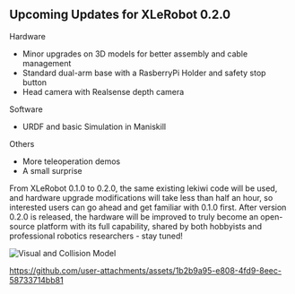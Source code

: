 ## Upcoming Updates for XLeRobot 0.2.0

Hardware
- Minor upgrades on 3D models for better assembly and cable management
- Standard dual-arm base with a RasberryPi Holder and safety stop button
- Head camera with Realsense depth camera

Software
- URDF and basic Simulation in Maniskill

Others
- More teleoperation demos
- A small surprise

From XLeRobot 0.1.0 to 0.2.0, the same existing lekiwi code will be used, and hardware upgrade modifications will take less than half an hour, so interested users can go ahead and get familiar with 0.1.0 first. After version 0.2.0 is released, the hardware will be improved to truly become an open-source platform with its full capability, shared by both hobbyists and professional robotics researchers - stay tuned!

![Visual and Collision Model](https://github.com/user-attachments/assets/6abf3c4c-16e9-4c25-b198-e7cd65e7f95a)

https://github.com/user-attachments/assets/1b2b9a95-e808-4fd9-8eec-58733714bb81

